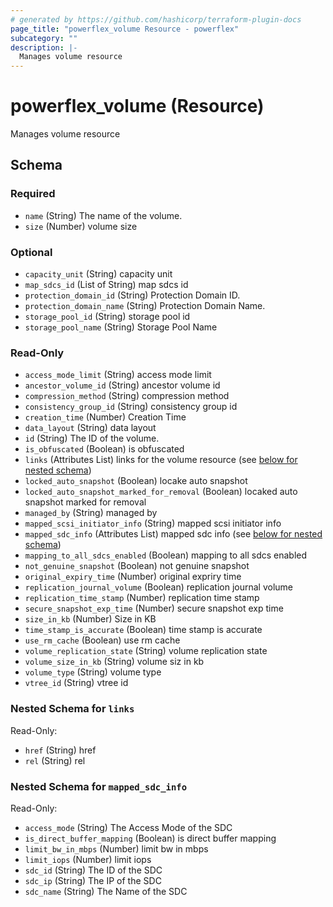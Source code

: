 ```yaml
---
# generated by https://github.com/hashicorp/terraform-plugin-docs
page_title: "powerflex_volume Resource - powerflex"
subcategory: ""
description: |-
  Manages volume resource
---
```


# powerflex_volume (Resource)

Manages volume resource



<!-- schema generated by tfplugindocs -->
## Schema

### Required

- `name` (String) The name of the volume.
- `size` (Number) volume size

### Optional

- `capacity_unit` (String) capacity unit
- `map_sdcs_id` (List of String) map sdcs id
- `protection_domain_id` (String) Protection Domain ID.
- `protection_domain_name` (String) Protection Domain Name.
- `storage_pool_id` (String) storage pool id
- `storage_pool_name` (String) Storage Pool Name

### Read-Only

- `access_mode_limit` (String) access mode limit
- `ancestor_volume_id` (String) ancestor volume id
- `compression_method` (String) compression method
- `consistency_group_id` (String) consistency group id
- `creation_time` (Number) Creation Time
- `data_layout` (String) data layout
- `id` (String) The ID of the volume.
- `is_obfuscated` (Boolean) is obfuscated
- `links` (Attributes List) links for the volume resource (see [below for nested schema](#nestedatt--links))
- `locked_auto_snapshot` (Boolean) locake auto snapshot
- `locked_auto_snapshot_marked_for_removal` (Boolean) locaked auto snapshot marked for removal
- `managed_by` (String) managed by
- `mapped_scsi_initiator_info` (String) mapped scsi initiator info
- `mapped_sdc_info` (Attributes List) mapped sdc info (see [below for nested schema](#nestedatt--mapped_sdc_info))
- `mapping_to_all_sdcs_enabled` (Boolean) mapping to all sdcs enabled
- `not_genuine_snapshot` (Boolean) not genuine snapshot
- `original_expiry_time` (Number) original expriry time
- `replication_journal_volume` (Boolean) replication journal volume
- `replication_time_stamp` (Number) replication time stamp
- `secure_snapshot_exp_time` (Number) secure snapshot exp time
- `size_in_kb` (Number) Size in KB
- `time_stamp_is_accurate` (Boolean) time stamp is accurate
- `use_rm_cache` (Boolean) use rm cache
- `volume_replication_state` (String) volume replication state
- `volume_size_in_kb` (String) volume siz in kb
- `volume_type` (String) volume type
- `vtree_id` (String) vtree id

<a id="nestedatt--links"></a>
### Nested Schema for `links`

Read-Only:

- `href` (String) href
- `rel` (String) rel


<a id="nestedatt--mapped_sdc_info"></a>
### Nested Schema for `mapped_sdc_info`

Read-Only:

- `access_mode` (String) The Access Mode of the SDC
- `is_direct_buffer_mapping` (Boolean) is direct buffer mapping
- `limit_bw_in_mbps` (Number) limit bw in mbps
- `limit_iops` (Number) limit iops
- `sdc_id` (String) The ID of the SDC
- `sdc_ip` (String) The IP of the SDC
- `sdc_name` (String) The Name of the SDC


